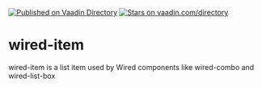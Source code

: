 [![Published on Vaadin  Directory](https://img.shields.io/badge/Vaadin%20Directory-published-00b4f0.svg)]()
[![Stars on vaadin.com/directory](https://img.shields.io/vaadin-directory/star/wiredjswired-item.svg)]()

# wired-item

wired-item is a list item used by Wired components like wired-combo and wired-list-box
